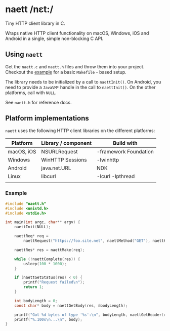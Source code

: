 # naett /nɛt:/

Tiny HTTP client library in C.

Wraps native HTTP client functionality on macOS, Windows, iOS and Android in a single, simple non-blocking C API.

## Using `naett`

Get the `naett.c` and `naett.h` files and throw them into your project. Checkout the [example](./example) for a basic `Makefile` - based setup.

The library needs to be initialized by a call to `naettInit()`. On Android, you need to provide a `JavaVM*` handle in the call to `naettInit()`. On the other platforms, call with `NULL`.

See `naett.h` for reference docs.

## Platform implementations

`naett` uses the following HTTP client libraries on the different platforms:

| Platform | Library / component | Build with |
| --- | --- | --- |
| macOS, iOS | NSURLRequest | -framework Foundation |
| Windows | WinHTTP Sessions | -lwinhttp |
| Android | java.net.URL | NDK |
| Linux | libcurl | -lcurl -lpthread |
| | |

### Example

```C
#include "naett.h"
#include <unistd.h>
#include <stdio.h>

int main(int argc, char** argv) {
    naettInit(NULL);

    naettReq* req =
        naettRequest("https://foo.site.net", naettMethod("GET"), naettHeader("accept", "application/json"));

    naettRes* res = naettMake(req);

    while (!naettComplete(res)) {
        usleep(100 * 1000);
    }

    if (naettGetStatus(res) < 0) {
        printf("Request failed\n");
        return 1;
    }

    int bodyLength = 0;
    const char* body = naettGetBody(res, &bodyLength);

    printf("Got %d bytes of type '%s':\n", bodyLength, naettGetHeader(res, "Content-Type"));
    printf("%.100s\n...\n", body);
}
```
